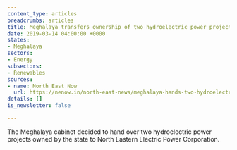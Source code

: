 ```yaml
---
content_type: articles
breadcrumbs: articles
title: Meghalaya transfers ownership of two hydroelectric power projects
date: 2019-03-14 04:00:00 +0000
states:
- Meghalaya
sectors:
- Energy
subsectors:
- Renewables
sources:
- name: North East Now
  url: https://nenow.in/north-east-news/meghalaya-hands-two-hydroelectric-power-projects-neepco.html
details: []
is_newsletter: false

---
```

The Meghalaya cabinet decided to hand over two hydroelectric power projects owned by the state to North Eastern Electric Power Corporation.
